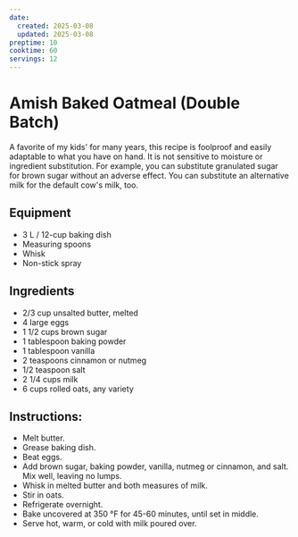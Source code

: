 ```yaml
---
date:
  created: 2025-03-08
  updated: 2025-03-08
preptime: 10
cooktime: 60
servings: 12
---
```


# Amish Baked Oatmeal (Double Batch)

A favorite of my kids' for many years, this recipe is foolproof and easily
adaptable to what you have on hand. It is not sensitive to moisture or
ingredient substitution. For example, you can substitute granulated sugar for
brown sugar without an adverse effect. You can substitute an alternative milk
for the default cow's milk, too.

## Equipment
  - 3&nbsp;L / 12-cup baking dish
  - Measuring spoons
  - Whisk
  - Non-stick spray

## Ingredients
  - 2/3 cup unsalted butter, melted
  - 4 large eggs
  - 1 1/2 cups brown sugar
  - 1 tablespoon baking powder
  - 1 tablespoon vanilla
  - 2 teaspoons cinnamon or nutmeg
  - 1/2 teaspoon salt
  - 2 1/4 cups milk
  - 6 cups rolled oats, any variety

## Instructions:
  - Melt butter.
  - Grease baking dish.
  - Beat eggs.
  - Add brown sugar, baking powder, vanilla, nutmeg or cinnamon, and salt. Mix well, leaving no lumps.
  - Whisk in melted butter and both measures of milk.
  - Stir in oats.
  - Refrigerate overnight.
  - Bake uncovered at 350&nbsp;&deg;F for 45-60 minutes, until set in middle.
  - Serve hot, warm, or cold with milk poured over.
